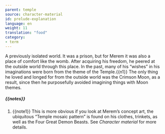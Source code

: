 ```yaml
---
parent: temple
source: character-material
id: prelude-explanation
language: en
weight: 11
translation: "food"
category:
- term
---
```


A previously isolated world.
It was a prison, but for Merem it was also a place of comfort like the womb. After acquiring his freedom, he peered at the outside world through this place.
In the past, many of his “wishes” in his imaginations were born from the theme of the Temple.{{n1}}
The only thing he loved and longed for from the outside world was the Crimson Moon, as a result, since then he purposefully avoided imagining things with Moon themes.

##### {{notes}}

1. {{note1}} This is more obvious if you look at Merem’s concept art, the ubiquitous “Temple mosaic pattern” is found on his clothes, trinkets, as well as the Four Great Demon Beasts. See *Character material* for more details.
